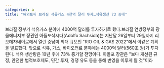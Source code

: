 ```yaml
---
categories: a
title: "해외토픽 브라질 석유가스 4천억 달러 투자…석유생산 73 증대"
---
```

브라질 정부가 석유가스 분야에 4000억 달러를 투자하기로 했다.브라질 연방정부의 광물에너지부 장관인 아돌포삭시다(Adolfo Sachsida)는 지난달 26일부터 29일까지 리오데자네이로에서 열린 중남미 최대 규모인 "RIO OIL & GAS 2022"에서 이같은 계획을 발표했다. 앞으로 석유, 가스, 바이오연료 분야에는 4000억 달러(560조 원)가 투자된다. 석유 생산량은 10년 후에 73% 증가할 전망이다. 아돌포 장관은 "보다 개선된 규정, 안전한 법적보호제도, 민간 투자, 경쟁 유도 등을 통해 번영을 이루게 될 것"이라